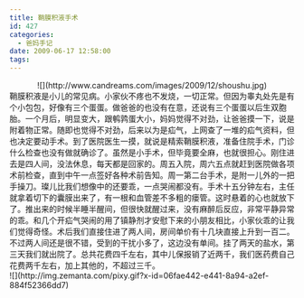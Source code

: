 ```yaml
---
title: 鞘膜积液手术
id: 427
categories:
  - 爸妈手记
date: 2009-06-17 12:58:00
tags:
---
```


<div align="center">![](http://www.candreams.com/images/2009/12/shoushu.jpg)
</div>鞘膜积液是小儿的常见病。小家伙不疼也不发烧，一切正常。但因为睾丸处先是有个小包包，好像有三个蛋蛋。做爸爸的也没有在意，还说有三个蛋蛋以后生双胞胎。一个月后，明显变大，跟鹌鹑蛋大小，妈妈觉得不对劲，让爸爸摸一下，说是附着物正常。随即也觉得不对劲，后来以为是疝气，上网查了一堆的疝气资料，但也决定要动手术。到了医院医生一摸，就说是精索鞘膜积液，准备住院手术，门诊什么检查也没有做就确诊了。虽然是小手术，但毕竟要全麻，也就很担心。刚住进去是四人间，没法休息，每天都是回家的。周五入院，周六五点就赶到医院做各项术前检查，直到中午一点签好各种术前告知。周一第二台手术，是附一儿外的一把手操刀。璨儿比我们想像中的还要乖，一点哭闹都没有。手术十五分钟左右，主任就拿着切下的囊膜出来了，有一根和血管差不多粗的瘘管。这时悬着的心也就放下了。推出来的时候半睡半醒间，但很快就醒过来，没有麻醉后反应，非常平静异常的乖。和几个开疝气哭闹的用了镇静剂才安慰下来的小朋友相比，小家伙乖的让我们觉得奇怪。术后我们直接住进了两人间，房间单价有十几块直接上升到一百二。不过两人间还是很不错，受到的干扰小多了，这边没有单间。挂了两天的盐水，第三天我们就出院了。总共花费四千左右，其中儿保报销了近两千，我们医药费自己花费两千左右，加上其他的，不超过三千。

<div class="zemanta-pixie">![](http://img.zemanta.com/pixy.gif?x-id=06fae442-e441-8a94-a2ef-884f52366dd7)</div>